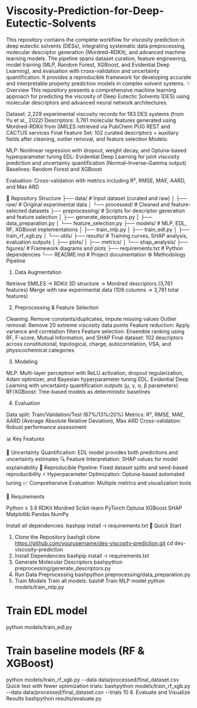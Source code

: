 # Viscosity-Prediction-for-Deep-Eutectic-Solvents
This repository contains the complete workflow for viscosity prediction in deep eutectic solvents (DESs), integrating systematic data preprocessing, molecular descriptor generation (Mordred–RDKit), and advanced machine learning models. The pipeline spans dataset curation, feature engineering, model training (MLP, Random Forest, XGBoost, and Evidential Deep Learning), and evaluation with cross-validation and uncertainty quantification. It provides a reproducible framework for developing accurate and interpretable property prediction models in complex solvent systems.
✨ Overview
This repository presents a comprehensive machine learning approach for predicting the viscosity of Deep Eutectic Solvents (DES) using molecular descriptors and advanced neural network architectures.

Dataset: 2,229 experimental viscosity records for 183 DES systems (from Yu et al., 2022)
Descriptors: 3,761 molecular features generated using Mordred–RDKit from SMILES retrieved via PubChem PUG REST and CACTUS services
Final Feature Set: 102 curated descriptors + auxiliary fields after cleaning, outlier removal, and feature selection
Models:

MLP: Nonlinear regression with dropout, weight decay, and Optuna-based hyperparameter tuning
EDL: Evidential Deep Learning for joint viscosity prediction and uncertainty quantification (Normal–Inverse–Gamma output)
Baselines: Random Forest and XGBoost


Evaluation: Cross-validation with metrics including R², RMSE, MAE, AARD, and Max ARD

📂 Repository Structure
├── data/                  # Input dataset (curated and raw)
│   ├── raw/              # Original experimental data
│   └── processed/        # Cleaned and feature-selected datasets
├── preprocessing/         # Scripts for descriptor generation and feature selection
│   ├── generate_descriptors.py
│   ├── data_preparation.py
│   └── feature_selection.py
├── models/                # MLP, EDL, RF, XGBoost implementations
│   ├── train_mlp.py
│   ├── train_edl.py
│   ├── train_rf_xgb.py
│   └── utils/
├── results/               # Training curves, SHAP analysis, evaluation outputs
│   ├── plots/
│   ├── metrics/
│   └── shap_analysis/
├── figures/               # Framework diagrams and plots
├── requirements.txt       # Python dependencies
└── README.md             # Project documentation
⚙️ Methodology Pipeline
1. Data Augmentation

Retrieve SMILES → RDKit 3D structure → Mordred descriptors (3,761 features)
Merge with raw experimental data (109 columns → 3,761 total features)

2. Preprocessing & Feature Selection

Cleaning: Remove constants/duplicates, impute missing values
Outlier removal: Remove 20 extreme viscosity data points
Feature reduction: Apply variance and correlation filters
Feature selection: Ensemble ranking using RF, F-score, Mutual Information, and SHAP
Final dataset: 102 descriptors across constitutional, topological, charge, autocorrelation, VSA, and physicochemical categories

3. Modeling

MLP: Multi-layer perceptron with ReLU activation, dropout regularization, Adam optimizer, and Bayesian hyperparameter tuning
EDL: Evidential Deep Learning with uncertainty quantification outputs (μ, ν, α, β parameters)
RF/XGBoost: Tree-based models as deterministic baselines

4. Evaluation

Data split: Train/Validation/Test (67%/13%/20%)
Metrics: R², RMSE, MAE, AARD (Average Absolute Relative Deviation), Max ARD
Cross-validation: Robust performance assessment

📊 Key Features

🔬 Uncertainty Quantification: EDL model provides both predictions and uncertainty estimates
🔍 Feature Interpretation: SHAP values for model explainability
🔄 Reproducible Pipeline: Fixed dataset splits and seed-based reproducibility
⚡ Hyperparameter Optimization: Optuna-based automated tuning
📈 Comprehensive Evaluation: Multiple metrics and visualization tools

🔧 Requirements

Python ≥ 3.9
RDKit
Mordred
Scikit-learn
PyTorch
Optuna
XGBoost
SHAP
Matplotlib
Pandas
NumPy

Install all dependencies:
bashpip install -r requirements.txt
🚀 Quick Start
1. Clone the Repository
bashgit clone https://github.com/yourusername/des-viscosity-prediction.git
cd des-viscosity-prediction
2. Install Dependencies
bashpip install -r requirements.txt
3. Generate Molecular Descriptors
bashpython preprocessing/generate_descriptors.py
4. Run Data Preprocessing
bashpython preprocessing/data_preparation.py
5. Train Models
Train all models:
bash# Train MLP model
python models/train_mlp.py

# Train EDL model  
python models/train_edl.py

# Train baseline models (RF & XGBoost)
python models/train_rf_xgb.py --data data/processed/final_dataset.csv
Quick test with fewer optimization trials:
bashpython models/train_rf_xgb.py --data data/processed/final_dataset.csv --trials 10
6. Evaluate and Visualize Results
bashpython results/evaluate.py
